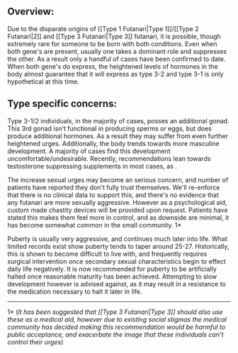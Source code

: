 ## Overview:
Due to the disparate origins of [[Type 1 Futanari|Type 1]]/[[Type 2 Futanari|2]] and [[Type 3 Futanari|Type 3]] futanari, it is possible, though extremely rare for someone to be born with both conditions. Even when both gene's are present, usually one takes a dominant role and suppresses the other. As a result only a handful of cases have been confirmed to date. When both gene's do express, the heightened levels of hormones in the body almost guarantee that it will express as type 3-2 and type 3-1 is only hypothetical at this time.

## Type specific concerns:
Type 3-1/2 individuals, in the majority of cases, posses an additional gonad. This 3rd gonad isn't functional in producing sperms or eggs, but does produce additional hormones. As a result they may suffer from even further heightened urges. Additionally, the body trends towards more masculine development. A majority of cases find this development uncomfortable/undesirable.  Recently, recommendations lean towards testosterone suppressing supplements in most cases, as .

The increase sexual urges may become an serious concern, and number of patients have reported  they don't fully trust themselves. We'll re-enforce that there is no clinical data to support this, and there's no evidence that any futanari are more sexually aggressive. However as a psychological aid, custom made chastity devices will be provided upon request. Patients have stated this makes them feel more in control, and as downside are minimal, it has become somewhat common in the small community. 1*

Puberty is usually very aggressive, and continues much later into life. What limited records exist show puberty tends to taper around 25-27. Historically, this is shown to become difficult to live with, and frequently requires surgical intervention once secondary sexual characteristics begin to effect daily life negatively. It is now recommended for puberty to be artificially halted once reasonable maturity has been achieved. Attempting to slow development however is advised against, as it may result in a resistance to the medication necessary to halt it later in life.


---
1* (*It has been suggested that [[Type 3 Futanari|Type 3]] should also use these as a medical aid, however due to existing social stigmas the medical community has decided making this recommendation would be harmful to public acceptance, and exacerbate the image that these individuals can't control their urges*)


